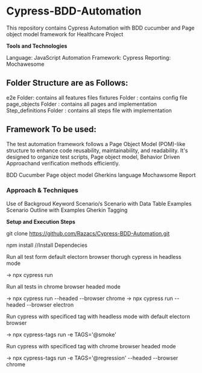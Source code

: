 # Cypress-BDD-Automation
This repository contains Cypress Automation with BDD cucumber and Page object model framework for Healthcare Project

**Tools and Technologies**

Language: JavaScript Automation Framework: Cypress Reporting: Mochawesome

## Folder Structure are as Follows:

e2e Folder: contains all features files
fixtures Folder : contains config file
page_objects Folder : contains all pages and implementation
Step_definitions Folder : contains all steps file with implementation

## Framework To be used:

The test automation framework follows a Page Object Model (POM)-like structure to enhance code reusability, maintainability, and readability. It's designed to organize test scripts, 
Page object model, Behavior Driven Approachand verification methods efficiently.

BDD Cucumber
Page object model
Gherkins language
Mochawsome Report

### Approach & Techniques 

Use of Backgroud Keyword
Scenario/s
Scenario with Data Table Examples
Scenario Outline with Examples
Gherkin Tagging

**Setup and Execution Steps**

git clone https://github.com/Razacs/Cypress-BDD-Automation.git

npm install //Install Dependecies

Run all test form default electorn browser thorugh cypress in headless mode

-> npx cypress run

Run all tests in chrome browser headed mode

-> npx cypress run --headed --browser chrome
-> npx cypress run --headed --browser electron

Run cypress with specificed tag with headless mode with default electorn browser

-> npx cypress-tags run -e TAGS='@smoke'

Run cypress with specificed tag with chrome browser headed mode

-> npx cypress-tags run -e TAGS='@regression' --headed --browser chrome


